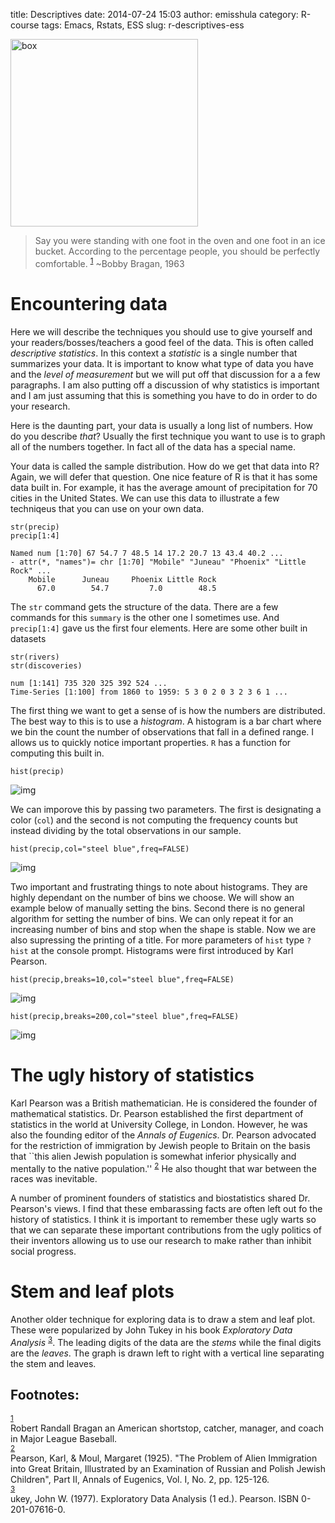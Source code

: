 title: Descriptives
date: 2014-07-24 15:03
author: emisshula
category: R-course
tags: Emacs, Rstats, ESS
slug: r-descriptives-ess

<p><img src="../../images/bragan.jpeg" width="300px" alt="box" title="box"></p>

> Say you were standing with one foot in the oven and one foot in an ice bucket. According to the percentage people, you should be perfectly comfortable. <sup><a id="fnr.1" class="footref" href="#fn.1">1</a></sup> ~Bobby Bragan, 1963

# Encountering data

Here we will describe the techniques you should use to give yourself and
your readers/bosses/teachers a good feel of the data. This is often called
*descriptive statistics*.  In this context a *statistic* is a single number
that summarizes your data. It is important to know what type of data you have
and the *level of measurement* but we will put off that discussion for a 
a few paragraphs.  I am also putting off a discussion of why statistics is 
important and I am just assuming that this is something you have to do in
order to do your research.

Here is the daunting part, your data is usually a long list of numbers.  How 
do you describe *that*?  Usually the first technique you want to use is to 
graph all of the numbers together.  In fact all of the data has a special name. 

Your data is called the sample distribution.  How do we get that data
into R?  Again, we will defer that question. One nice feature of R is
that it has some data built in.  For example, it has the average amount of 
precipitation for 70 cities in the United States.  We can use this data to 
illustrate a few techniqeus that you can use on your own data.

    str(precip)
    precip[1:4]

    Named num [1:70] 67 54.7 7 48.5 14 17.2 20.7 13 43.4 40.2 ...
    - attr(*, "names")= chr [1:70] "Mobile" "Juneau" "Phoenix" "Little Rock" ...
        Mobile      Juneau     Phoenix Little Rock 
          67.0        54.7         7.0        48.5

The `str` command gets the structure of the data.  There are a few commands 
for this `summary` is the other one I sometimes use. And `precip[1:4]` gave 
us the first four elements.  Here are some other built in datasets

    str(rivers)
    str(discoveries)

    num [1:141] 735 320 325 392 524 ...
    Time-Series [1:100] from 1860 to 1959: 5 3 0 2 0 3 2 3 6 1 ...

The first thing we want to get a sense of is how the numbers are
distributed.  The best way to this is to use a *histogram*.  A
histogram is a bar chart where we bin the count the number of
observations that fall in a defined range.  I allows us to quickly
notice important properties. `R` has a function for computing this
built in.

    hist(precip)

![img](../../images/hist_precip.jpg)

We can imporove this by passing two parameters.  The first is designating 
a color (`col`) and the second is not computing the frequency counts but
instead dividing by the total observations in our sample.

    hist(precip,col="steel blue",freq=FALSE)

![img](../../images/hist_precip_imp.jpg)

Two important and frustrating things to note about histograms.  They
are highly dependant on the number of bins we choose.  We will show an
example below of manually setting the bins.  Second there is no
general algorithm for setting the number of bins.  We can only repeat
it for an increasing number of bins and stop when the shape is stable.
Now we are also supressing the printing of a title.  For more
parameters of `hist` type `?hist` at the console prompt.  Histograms
were first introduced by Karl Pearson.  

    hist(precip,breaks=10,col="steel blue",freq=FALSE)

![img](../../images/hist_precip_10.jpg)

    hist(precip,breaks=200,col="steel blue",freq=FALSE)

![img](../../images/hist_precip_200.jpg)

# The ugly history of statistics

Karl Pearson was a British mathematician. He is considered the founder
of mathematical statistics.  Dr. Pearson established the first
department of statistics in the world at University College, in
London. However, he was also the founding editor of the *Annals of
Eugenics*.  Dr. Pearson advocated for the restriction of immigration
by Jewish people to Britain on the basis that \`\`this alien Jewish
population is somewhat inferior physically and mentally to the native
population.'' <sup><a id="fnr.2" class="footref" href="#fn.2">2</a></sup>  He also thought that war between the races was
inevitable.

A number of prominent founders of statistics and biostatistics shared
Dr. Pearson's views.  I find that these embarassing facts are often
left out fo the history of statistics.  I think it is important to
remember these ugly warts so that we can separate these important
contributions from the ugly politics of their inventors allowing us to
use our research to make rather than inhibit social progress.

# Stem and leaf plots

Another older technique for exploring data is to draw a stem and leaf
plot.  These were popularized by John Tukey in his book *Exploratory Data
Analysis* <sup><a id="fnr.3" class="footref" href="#fn.3">3</a></sup>.  The leading digits of the data are the *stems* while
the final digits are the *leaves*.  The graph is drawn left to right with 
a vertical line separating the stem and leaves.

<div id="footnotes">
<h2 class="footnotes">Footnotes: </h2>
<div id="text-footnotes">

<div class="footdef"><sup><a id="fn.1" class="footnum" href="#fnr.1">1</a></sup> <div class="footpara">Robert Randall Bragan an American shortstop, catcher, manager, and coach in Major League Baseball.</div></div>

<div class="footdef"><sup><a id="fn.2" class="footnum" href="#fnr.2">2</a></sup> <div class="footpara">Pearson, Karl, & Moul, Margaret (1925). "The Problem of Alien Immigration into Great Britain, Illustrated by an Examination of Russian and Polish Jewish Children", Part II, Annals of Eugenics, Vol. I, No. 2, pp. 125-126.</div></div>

<div class="footdef"><sup><a id="fn.3" class="footnum" href="#fnr.3">3</a></sup> <div class="footpara">ukey, John W. (1977). Exploratory Data Analysis (1 ed.). Pearson. ISBN 0-201-07616-0.</div></div>


</div>
</div>